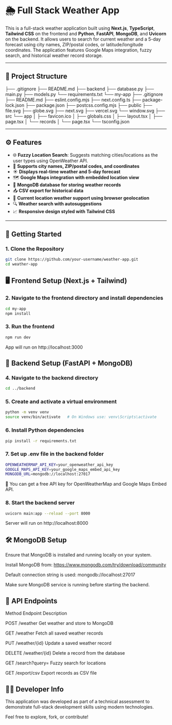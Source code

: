 # 🌦️ Full Stack Weather App

This is a full-stack weather application built using **Next.js**, **TypeScript**, **Tailwind CSS** on the frontend and **Python**, **FastAPI**, **MongoDB**, and **Uvicorn** on the backend. It allows users to search for current weather and a 5-day forecast using city names, ZIP/postal codes, or latitude/longitude coordinates. The application features Google Maps integration, fuzzy search, and historical weather record storage.

---

## 📁 Project Structure
├── .gitignore
├── README.md
├── backend
    ├── database.py
    ├── main.py
    ├── models.py
    └── requirements.txt
└── my-app
    ├── .gitignore
    ├── README.md
    ├── eslint.config.mjs
    ├── next.config.ts
    ├── package-lock.json
    ├── package.json
    ├── postcss.config.mjs
    ├── public
        ├── file.svg
        ├── globe.svg
        ├── next.svg
        ├── vercel.svg
        └── window.svg
    ├── src
        └── app
        │   ├── favicon.ico
        │   ├── globals.css
        │   ├── layout.tsx
        │   ├── page.tsx
        │   └── records
        │       └── page.tsx
    └── tsconfig.json

---

## ⚙️ Features

- 🌐 **Fuzzy Location Search**: Suggests matching cities/locations as the user types using OpenWeather API.
- 📍 **Supports city names, ZIP/postal codes, and coordinates**
- ☀️ **Displays real-time weather and 5-day forecast**
- 🗺️ **Google Maps integration with embedded location view**
- 💾 **MongoDB database for storing weather records**
- 📤 **CSV export for historical data**
- 📌 **Current location weather support using browser geolocation**
- 🔍 **Weather search with autosuggestions**
- 📈 **Responsive design styled with Tailwind CSS**

---

## 🚀 Getting Started

### 1. Clone the Repository

```bash
git clone https://github.com/your-username/weather-app.git
cd weather-app
```

## 🖥️ Frontend Setup (Next.js + Tailwind)

### 2. Navigate to the frontend directory and install dependencies

```bash
cd my-app
npm install
```

### 3. Run the frontend

```bash
npm run dev
```

App will run on http://localhost:3000

## 🧠 Backend Setup (FastAPI + MongoDB)

### 4. Navigate to the backend directory

```bash
cd ../backend
```

### 5. Create and activate a virtual environment

```bash
python -m venv venv
source venv/bin/activate   # On Windows use: venv\Scripts\activate
```

### 6. Install Python dependencies

```bash
pip install -r requirements.txt
```

### 7. Set up .env file in the backend folder

```bash
OPENWEATHERMAP_API_KEY=your_openweather_api_key
GOOGLE_MAPS_API_KEY=your_google_maps_embed_api_key
MONGODB_URL=mongodb://localhost:27017
```

🔐 You can get a free API key for OpenWeatherMap and Google Maps Embed API.

### 8. Start the backend server

```bash
uvicorn main:app --reload --port 8000
```

Server will run on http://localhost:8000

## 🛠️ MongoDB Setup

Ensure that MongoDB is installed and running locally on your system.

Install MongoDB from: https://www.mongodb.com/try/download/community

Default connection string is used: mongodb://localhost:27017

Make sure MongoDB service is running before starting the backend.

## 🧪 API Endpoints

Method	Endpoint	Description

POST	/weather	Get weather and store to MongoDB

GET	/weather	Fetch all saved weather records

PUT	/weather/{id}	Update a saved weather record

DELETE	/weather/{id}	Delete a record from the database

GET	/search?query=	Fuzzy search for locations

GET	/export/csv	Export records as CSV file

## 👨‍💻 Developer Info

This application was developed as part of a technical assessment to demonstrate full-stack development skills using modern technologies.

Feel free to explore, fork, or contribute!
